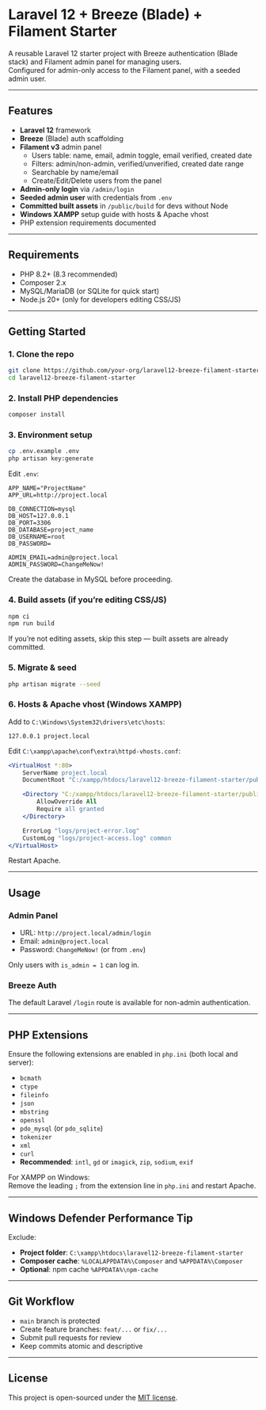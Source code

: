 # Laravel 12 + Breeze (Blade) + Filament Starter

A reusable Laravel 12 starter project with Breeze authentication (Blade stack) and Filament admin panel for managing users.  
Configured for admin-only access to the Filament panel, with a seeded admin user.

---

## Features

- **Laravel 12** framework
- **Breeze** (Blade) auth scaffolding
- **Filament v3** admin panel
  - Users table: name, email, admin toggle, email verified, created date
  - Filters: admin/non-admin, verified/unverified, created date range
  - Searchable by name/email
  - Create/Edit/Delete users from the panel
- **Admin-only login** via `/admin/login`
- **Seeded admin user** with credentials from `.env`
- **Committed built assets** in `/public/build` for devs without Node
- **Windows XAMPP** setup guide with hosts & Apache vhost
- PHP extension requirements documented

---

## Requirements

- PHP 8.2+ (8.3 recommended)
- Composer 2.x
- MySQL/MariaDB (or SQLite for quick start)
- Node.js 20+ (only for developers editing CSS/JS)

---

## Getting Started

### 1. Clone the repo
```bash
git clone https://github.com/your-org/laravel12-breeze-filament-starter.git
cd laravel12-breeze-filament-starter
```

### 2. Install PHP dependencies
```bash
composer install
```

### 3. Environment setup
```bash
cp .env.example .env
php artisan key:generate
```
Edit `.env`:
```
APP_NAME="ProjectName"
APP_URL=http://project.local

DB_CONNECTION=mysql
DB_HOST=127.0.0.1
DB_PORT=3306
DB_DATABASE=project_name
DB_USERNAME=root
DB_PASSWORD=

ADMIN_EMAIL=admin@project.local
ADMIN_PASSWORD=ChangeMeNow!
```

Create the database in MySQL before proceeding.

### 4. Build assets (if you’re editing CSS/JS)
```bash
npm ci
npm run build
```
If you’re not editing assets, skip this step — built assets are already committed.

### 5. Migrate & seed
```bash
php artisan migrate --seed
```

### 6. Hosts & Apache vhost (Windows XAMPP)
Add to `C:\Windows\System32\drivers\etc\hosts`:
```
127.0.0.1 project.local
```

Edit `C:\xampp\apache\conf\extra\httpd-vhosts.conf`:
```apache
<VirtualHost *:80>
    ServerName project.local
    DocumentRoot "C:/xampp/htdocs/laravel12-breeze-filament-starter/public"

    <Directory "C:/xampp/htdocs/laravel12-breeze-filament-starter/public">
        AllowOverride All
        Require all granted
    </Directory>

    ErrorLog "logs/project-error.log"
    CustomLog "logs/project-access.log" common
</VirtualHost>
```
Restart Apache.

---

## Usage

### Admin Panel
- URL: `http://project.local/admin/login`
- Email: `admin@project.local`  
- Password: `ChangeMeNow!` (or from `.env`)

Only users with `is_admin = 1` can log in.

### Breeze Auth
The default Laravel `/login` route is available for non-admin authentication.

---

## PHP Extensions

Ensure the following extensions are enabled in `php.ini` (both local and server):
- `bcmath`
- `ctype`
- `fileinfo`
- `json`
- `mbstring`
- `openssl`
- `pdo_mysql` (or `pdo_sqlite`)
- `tokenizer`
- `xml`
- `curl`
- **Recommended**: `intl`, `gd` or `imagick`, `zip`, `sodium`, `exif`

For XAMPP on Windows:  
Remove the leading `;` from the extension line in `php.ini` and restart Apache.

---

## Windows Defender Performance Tip

Exclude:
- **Project folder**: `C:\xampp\htdocs\laravel12-breeze-filament-starter`
- **Composer cache**: `%LOCALAPPDATA%\Composer` and `%APPDATA%\Composer`
- **Optional**: npm cache `%APPDATA%\npm-cache`

---

## Git Workflow

- `main` branch is protected
- Create feature branches: `feat/...` or `fix/...`
- Submit pull requests for review
- Keep commits atomic and descriptive

---

## License
This project is open-sourced under the [MIT license](LICENSE).

